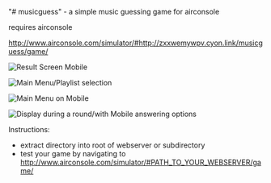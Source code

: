 "# musicguess" - a simple music guessing game for airconsole

requires airconsole

http://www.airconsole.com/simulator/#http://zxxwemywpv.cyon.link/musicguess/game/

![Result Screen Mobile](https://i.imgur.com/QqGa7y3.png)

![Main Menu/Playlist selection](https://i.imgur.com/kx4aq1V.png)

![Main Menu on Mobile](https://i.imgur.com/JTic3JX.png)

![Display during a round/with Mobile answering options](https://i.imgur.com/rbaE1gI.png)


Instructions:

- extract directory into root of webserver or subdirectory
- test your game by navigating to http://www.airconsole.com/simulator/#PATH_TO_YOUR_WEBSERVER/game/


